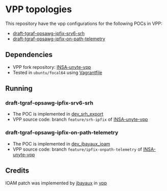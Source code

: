 # VPP topologies

This repository have the vpp configurations for the following POCs in VPP:
- [draft-tgraf-opsawg-ipfix-srv6-srh](https://datatracker.ietf.org/doc/html/draft-tgraf-opsawg-ipfix-srv6-srh-05)
- [draft-tgraf-opsawg-ipfix-on-path-telemetry](https://datatracker.ietf.org/doc/html/draft-tgraf-opsawg-ipfix-on-path-telemetry-00)

## Dependencies
- VPP fork repository: [INSA-unyte-vpp](https://github.com/insa-unyte/vpp)
- Tested in `ubuntu/focal64` using [Vagrantfile](./Vagrantfile)

## Running

### draft-tgraf-opsawg-ipfix-srv6-srh

- The POC is implemented in [dev_srh_export](./dev_srh_export)
- VPP source code: branch `feature/srh-ipfix` of [INSA-unyte-vpp](https://github.com/insa-unyte/vpp/tree/feature/srh-ipfix)

### draft-tgraf-opsawg-ipfix-on-path-telemetry

- The POC is implemented in [dev_jbayaux_ioam](./dev_jbayaux_ioam)
- VPP source code: branch `feature/ipfix-onpath-telemetry` of [INSA-unyte-vpp](https://github.com/insa-unyte/vpp/tree/feature/ipfix-onpath-telemetry)


## Credits

IOAM patch was implemented by [jbayaux](https://github.com/jbayaux) in [vpp](https://github.com/jbayaux/vpp)
